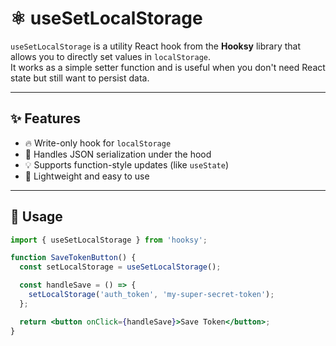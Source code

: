# ⚛️ useSetLocalStorage

`useSetLocalStorage` is a utility React hook from the **Hooksy** library that allows you to directly set values in `localStorage`.  
It works as a simple setter function and is useful when you don't need React state but still want to persist data.

---

## ✨ Features

- 🔥 Write-only hook for `localStorage`  
- 🧠 Handles JSON serialization under the hood  
- 💡 Supports function-style updates (like `useState`)  
- 🧹 Lightweight and easy to use

---

## 🚀 Usage

```jsx
import { useSetLocalStorage } from 'hooksy';

function SaveTokenButton() {
  const setLocalStorage = useSetLocalStorage();

  const handleSave = () => {
    setLocalStorage('auth_token', 'my-super-secret-token');
  };

  return <button onClick={handleSave}>Save Token</button>;
}
